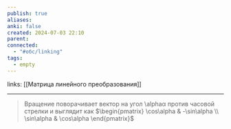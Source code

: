 ```yaml
---
publish: true
aliases: 
anki: false
created: 2024-07-03 22:10
parent: 
connected:
  - "#обс/linking"
tags:
  - empty
---
```

links: [[Матрица линейного преобразования]]

---


> Вращение поворачивает вектор на угол \alphaα против часовой стрелки и выглядит как $\begin{pmatrix} \cos\alpha & -\sin\alpha \\ \sin\alpha & \cos\alpha \end{pmatrix}$

